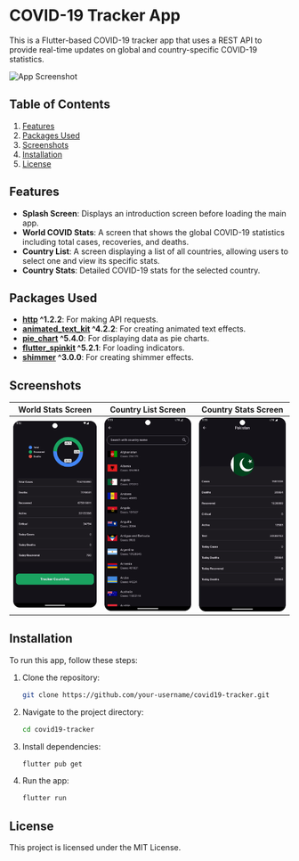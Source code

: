 # COVID-19 Tracker App

This is a Flutter-based COVID-19 tracker app that uses a REST API to provide real-time updates on global and country-specific COVID-19 statistics.

![App Screenshot](assets/screenshots/app.png)

## Table of Contents
1. [Features](#features)
2. [Packages Used](#packages-used)
3. [Screenshots](#screenshots)
4. [Installation](#installation)
5. [License](#license)

## Features

- **Splash Screen**: Displays an introduction screen before loading the main app.
- **World COVID Stats**: A screen that shows the global COVID-19 statistics including total cases, recoveries, and deaths.
- **Country List**: A screen displaying a list of all countries, allowing users to select one and view its specific stats.
- **Country Stats**: Detailed COVID-19 stats for the selected country.

## Packages Used

- **[http](https://pub.dev/packages/http) ^1.2.2**: For making API requests.
- **[animated_text_kit](https://pub.dev/packages/animated_text_kit) ^4.2.2**: For creating animated text effects.
- **[pie_chart](https://pub.dev/packages/pie_chart) ^5.4.0**: For displaying data as pie charts.
- **[flutter_spinkit](https://pub.dev/packages/flutter_spinkit) ^5.2.1**: For loading indicators.
- **[shimmer](https://pub.dev/packages/shimmer) ^3.0.0**: For creating shimmer effects.

## Screenshots

| World Stats Screen                         | Country List Screen                         | Country Stats Screen                         |
|--------------------------------------------|---------------------------------------------|----------------------------------------------|
| ![World Stats](assets/screenshots/c-1.png) | ![Country List](assets/screenshots/c-3.png) | ![Country Stats](assets/screenshots/c-4.png) |

## Installation

To run this app, follow these steps:

1. Clone the repository:
    ```bash
    git clone https://github.com/your-username/covid19-tracker.git
    ```

2. Navigate to the project directory:
    ```bash
    cd covid19-tracker
    ```

3. Install dependencies:
    ```bash
    flutter pub get
    ```

4. Run the app:
    ```bash
    flutter run
    ```

## License

This project is licensed under the MIT License.
